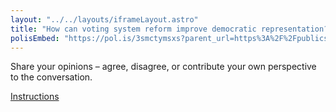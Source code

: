 ```yaml
---
layout: "../../layouts/iframeLayout.astro"
title: "How can voting system reform improve democratic representation?"
polisEmbed: "https://pol.is/3smctymsxs?parent_url=https%3A%2F%2Fpublicsquareto.ca&referrer=&xid=0b03555f-301f-40ac-9526-a41937845315&ucv=true&ucw=true&ucst=false&ucsd=false&ucsf=false"
---
```


Share your opinions – agree, disagree, or contribute your own perspective to the conversation.

[Instructions](/participant-instructions)
